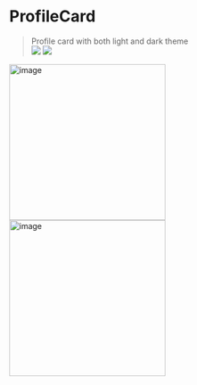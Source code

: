 # ProfileCard
> Profile card with both light and dark theme <br />
![](https://img.shields.io/github/languages/code-size/utkarsh-dixit-git/ProfileCard?style=for-the-badge)
![](https://img.shields.io/github/repo-size/utkarsh-dixit-git/ProfileCard?style=for-the-badge)
<img width="280" alt="image" src="https://user-images.githubusercontent.com/88888678/184779545-c4780d2f-4e10-4dcb-8211-9c998b314a86.png">
<img width="280" alt="image" src="https://user-images.githubusercontent.com/88888678/184779683-376ae508-a282-4f89-9345-d124639c5a7b.png">

